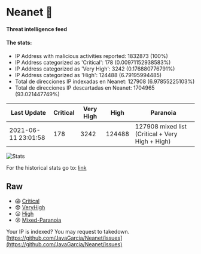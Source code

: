 # Neanet :hocho:
#### Threat intelligence feed
#### The stats:

- IP Address with malicious activities reported: 1832873 (100%)
- IP Address categorized as 'Critical':  178 (0.00971152938583%)
- IP Address categorized as 'Very High':  3242 (0.176880776791%)
- IP Address categorized as 'High':  124488 (6.79195994485)
- Total de direcciones IP indexadas en Neanet:  127908 (6.97855225103%)
- Total de direcciones IP descartadas en Neanet:  1704965 (93.021447749%)

| Last Update | Critical | Very High | High | Paranoia |
| --- | --- | --- | --- | --- |
| 2021-06-11 23:01:58 | 178 | 3242 | 124488 | 127908 mixed list (Critical + Very High + High)|

![Stats](https://docs.google.com/spreadsheets/d/e/2PACX-1vSnaNMIXVabIpDJjufMlzH7poXnshF3mgd8Is1g9ytUEzVsP5my4Trn8f-xkoLLQ38xpL3HtmUexLo6/pubchart?oid=501124687&format=image)

For the historical stats go to: [link](/stats.csv)
## Raw
- :scream: [Critical](https://raw.githubusercontent.com/JavaGarcia/Neanet/master/blacklists/neanet_critical.txt)
- :fearful: [VeryHigh](https://raw.githubusercontent.com/JavaGarcia/Neanet/master/blacklists/neanet_veryHigh.txtt)
- :frowning: [High](https://raw.githubusercontent.com/JavaGarcia/Neanet/master/blacklists/neanet_high.txt)
- :dizzy_face: [Mixed-Paranoia](https://raw.githubusercontent.com/JavaGarcia/Neanet/master/blacklists/neanet_all.txt)


Your IP is indexed? You may request to takedown. [https://github.com/JavaGarcia/Neanet/issues](https://github.com/JavaGarcia/Neanet/issues)




















































































































































































































































































































































































































































































































































































































































































































































































































































































































































































































































































































































































































































































































































































































































































































































































































































































































































































































































































































































































































































































































































































































































































































































































































































































































































































































































































































































































































































































































































































































































































































































































































































































































































































































































































































































































































































































































































































































































































































































































































































































































































































































































































































































































































































































































































































































































































































































































































































































































































































































































































































































































































































































































































































































































































































































































































































































































































































































































































































































































































































































































































































































































































































































































































































































































































































































































































































































































































































































































































































































































































































































